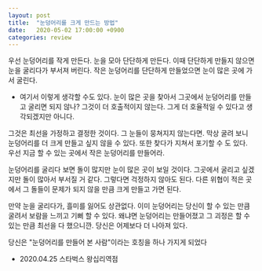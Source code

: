 ```yaml
---
layout: post
title:  "눈덩어리를 크게 만드는 방법"
date:   2020-05-02 17:00:00 +0900
categories: review
---
```


우선 눈덩어리를 작게 만든다. 눈을 모아 단단하게 만든다. 이때 단단하게 만들지 않으면 눈을 굴리다가 부서져 버린다. 작은 눈덩어리를 단단하게 만들었으면 눈이 많은 곳에 가서 굴린다.

- 여기서 이렇게 생각할 수도 있다. 눈이 많은 곳을 찾아서 그곳에서 눈덩어리를 만들고 굴리면 되지 않나? 그것이 더 호출적이지 않는다. 그게 더 호율적일 수 있다고 생각되겠지만 아니다.

그것은 최선을 가정하고 결정한 것이다. 그 눈들이 뭉쳐지지 않는다면. 막상 굴려 보니 눈덩어리를 더 크게 만들고 싶지 않을 수 있다. 또한 찾다가 지쳐서 포기할 수 도 있다. 우선 지금 할 수 있는 곳에서 작은 눈덩어리를 만들어라.

  눈덩어리를 굴리다 보면 돌이 많지만 눈이 많은 곳이 보일 것이다. 그곳에서 굴리고 싶겠지만 돌이 많아서 부서질 거 같다. 그렇다면 걱정하지 않아도 된다. 다른 위협이 적은 곳에서 그 돌들이 문제가 되지 않을 만큼 크게 만들고 가면 된다.

  만약 눈을 굴리다가, 흘미를 잃어도 상관없다. 이미 눈덩어리는 당신이 할 수 있는 만큼 굴려서 보람을 느끼고 기뻐 할 수 있다. 왜냐면 눈덩어리는 만들어졌고 그 괴정은 할 수 있는 만큼 최선을 다 했으니깐. 당신은 어제보다 더 나아져 있다.

  당신은 "눈덩어리를 만들어 본 사람"이라는 호칭을 하나 가지게 되었다

  - 2020.04.25 스타벅스 왕십리역점